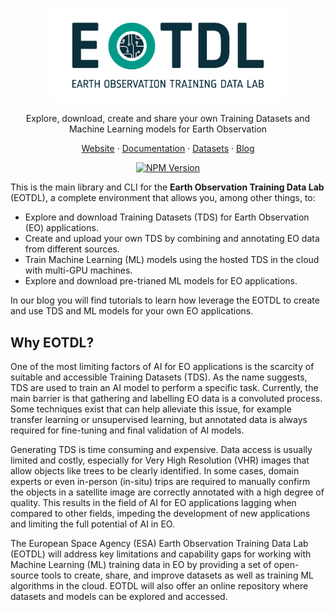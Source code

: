 <p align="center">
  <a href="https://www.eotdl.com/">
    <img src="https://raw.githubusercontent.com/earthpulse/eotdl/main/eotdl/eotdl.png" alt="EOTDL" style="width: 75%;"/>
  </a>
</p>

<p align="center">Explore, download, create and share your own Training Datasets and Machine Learning models for Earth Observation</p>
<p align="center"><a href="https://www.eotdl.com/">Website</a> · <a href="https://www.eotdl.com/docs">Documentation</a> · <a href="https://www.eotdl.com/datasets">Datasets</a> · <a href="https://www.eotdl.com/blog">Blog</a></p>

<p align="center">
    <a href="https://pypi.python.org/pypi/eotdl">
        <img src="https://img.shields.io/pypi/v/eotdl.svg" alt="NPM Version" />
    </a>
</p>

This is the main library and CLI for the **Earth Observation Training Data Lab** (EOTDL), a complete environment that allows you, among other things, to:

- Explore and download Training Datasets (TDS) for Earth Observation (EO) applications.
- Create and upload your own TDS by combining and annotating EO data from different sources.
- Train Machine Learning (ML) models using the hosted TDS in the cloud with multi-GPU machines.
- Explore and download pre-trianed ML models for EO applications.

In our blog you will find tutorials to learn how leverage the EOTDL to create and use TDS and ML models for your own EO applications.

## Why EOTDL?

One of the most limiting factors of AI for EO applications is the scarcity of suitable and accessible Training Datasets (TDS). As the name suggests, TDS are used to train an AI model to perform a specific task. Currently, the main barrier is that gathering and labelling EO data is a convoluted process. Some techniques exist that can help alleviate this issue, for example transfer learning or unsupervised learning, but annotated data is always required for fine-tuning and final validation of AI models.

Generating TDS is time consuming and expensive. Data access is usually limited and costly, especially for Very High Resolution (VHR) images that allow objects like trees to be clearly identified. In some cases, domain experts or even in-person (in-situ) trips are required to manually confirm the objects in a satellite image are correctly annotated with a high degree of quality. This results in the field of AI for EO applications lagging when compared to other fields, impeding the development of new applications and limiting the full potential of AI in EO.

The European Space Agency (ESA) Earth Observation Training Data Lab (EOTDL) will address key limitations and capability gaps for working with Machine Learning (ML) training data in EO by providing a set of open-source tools to create, share, and improve datasets as well as training ML algorithms in the cloud. EOTDL will also offer an online repository where datasets and models can be explored and accessed.